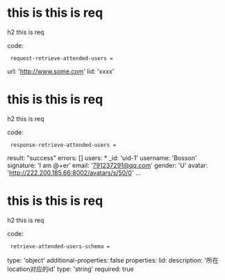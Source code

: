 # this is this is req

h2 this is req

code:

     request-retrieve-attended-users =
  url: 'http://www.some.com'
  lid: 'xxxx'


# this is this is req

h2 this is req

code:

     response-retrieve-attended-users =
  result: "success"
  errors: []
  users:
    * _id: 'uid-1'
      username: 'Bosson'
      signature: 'I am @+er'
      email: '791237291@qq.com'
      gender: 'U'
      avatar: 'http://222.200.185.66:8002/avatars/s/50/0'
    ...


# this is this is req

h2 this is req

code:

     retrieve-attended-users-schema =
  type: 'object'
  additional-properties: false
  properties:
    lid:
      description: '所在location对应的id'
      type: 'string'
      required: true


